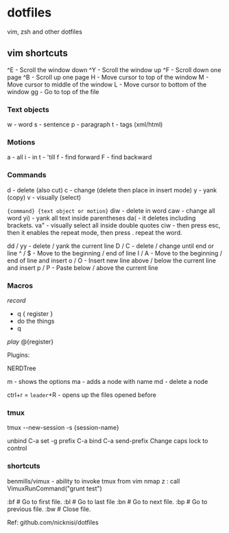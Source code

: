 # dotfiles
vim, zsh and other dotfiles

## vim shortcuts

^E - Scroll the window down
^Y - Scroll the window up
^F - Scroll down one page
^B - Scroll up one page
H  - Move cursor to top of the window
M  - Move cursor to middle of the window
L  - Move cursor to bottom of the window
gg - Go to top of the file

### Text objects
w - word
s - sentence
p - paragraph
t - tags (xml/html)

### Motions
a - all
i - in
t - 'till
f - find forward
F - find backward

### Commands
d - delete (also cut)
c - change (delete then place in insert mode)
y - yank (copy)
v - visually (select)

```{command} {text object or motion}```
diw - delete in word
caw - change all word
yi) - yank all text inside parentheses
da( - it deletes including brackets.
va" - visually select all inside double quotes
ciw - then press esc, then it enables the repeat mode, then press . repeat the word.

dd / yy - delete / yank the current line
D  / C  - delete / change until end or line 
^  / $  - Move to the beginning / end of line
I  / A  - Move to the beginning / end of line and insert
o  / O  - Insert new line above / below the current line  and insert
p / P   - Paste below / above the current line 

### Macros

*record*
- q { register }
- do the things
- q

*play*
@{register}


Plugins:

NERDTree

m - shows the options
ma - adds a node with name
md - delete a node

ctrl+r = `leader`+R - opens up the files opened before


### tmux

tmux --new-session -s {session-name}

unbind C-a
set -g prefix C-a
bind C-a send-prefix
Change caps lock to control

### shortcuts
benmills/vimux - ability to invoke tmux from vim
nmap <leader>z : call VimuxRunCommand("grunt test")<cr>

:bf            # Go to first file.
:bl            # Go to last file
:bn            # Go to next file.
:bp            # Go to previous file.
:bw            # Close file.


Ref: github.com/nicknisi/dotfiles
